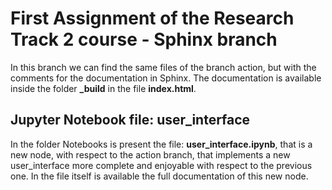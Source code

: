# First Assignment of the Research Track 2 course - Sphinx branch

In this branch we can find the same files of the branch action, but with the comments for the documentation in Sphinx. The documentation is available inside the folder **_build** in the file **index.html**.

## Jupyter Notebook file: user_interface

In the folder Notebooks is present the file: **user_interface.ipynb**, that is a new node, with respect to the action branch, that implements a new user_interface more complete and enjoyable with respect to the previous one.
In the file itself is available the full documentation of this new node.
